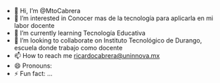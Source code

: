- 👋 Hi, I’m @MtoCabrera
- 👀 I’m interested in Conocer mas de la tecnología para aplicarla en mi labor docente
- 🌱 I’m currently learning Tecnología Educativa
- 💞️ I’m looking to collaborate on Instituto Tecnológico de Durango, escuela donde trabajo como docente
- 📫 How to reach me ricardocabrera@uninnova.mx
- 😄 Pronouns: 
- ⚡ Fun fact: ...

<!---
MtoCabrera/MtoCabrera is a ✨ special ✨ repository because its `README.md` (this file) appears on your GitHub profile.
You can click the Preview link to take a look at your changes.
--->
